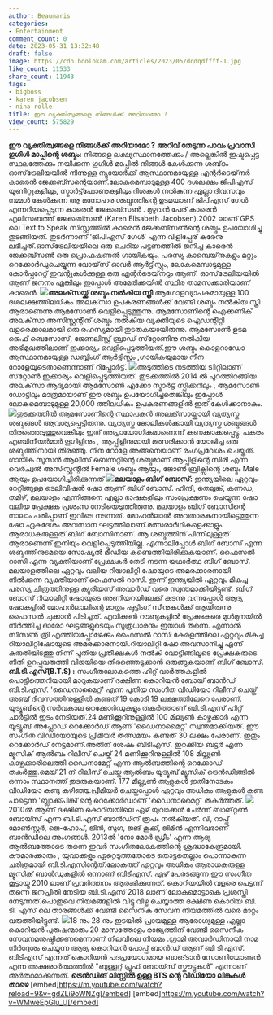 ```yaml
---
author: Beaumaris
categories:
- Entertainment
comment_count: 0
date: 2023-05-31 13:32:48
draft: false
image: https://cdn.boolokam.com/articles/2023/05/dqdqdffff-1.jpg
like_count: 11533
share_count: 11943
tags:
- bigboss
- karen jacobsen
- nina rolle
title: ഈ വ്യക്തിത്വങ്ങളെ നിങ്ങൾക്ക് അറിയാമോ ?
view_count: 575829
---
```


**ഈ വ്യക്തിത്വങ്ങളെ നിങ്ങൾക്ക് അറിയാമോ ?** **അറിവ് തേടുന്ന പാവം പ്രവാസി** **ഗുഗിൾ മാപ്പിന്റെ ശബ്ദം:** നിങ്ങളെ ലക്ഷ്യസ്ഥാനത്തേക്കും / അല്ലെങ്കിൽ ഇഷ്ടപ്പെട്ട സ്ഥലത്തേക്കും നയിക്കുന്ന ഗൂഗിൾ മാപ്പിൽ നിങ്ങൾ കേൾക്കുന്ന ശബ്‌ദം ഓസ്‌ട്രേലിയയിൽ നിന്നുള്ള ന്യൂയോർക്ക് ആസ്ഥാനമായുള്ള എന്റർടെയ്‌നർ കാരെൻ ജേക്കബ്സന്റെയാണ്.ലോകമെമ്പാടുമുള്ള 400 ദശലക്ഷം ജി‌പി‌എസ് യൂണിറ്റുകളിലും, സ്മാർട്ട്‌ഫോണുകളിലും ദിശകൾ നൽകുന്ന എല്ലാ ദിവസവും നമ്മൾ കേൾക്കുന്ന ആ മനോഹര ശബ്ദത്തിന്റെ ഉടമയാണ് ജി‌പി‌എസ് ഗേൾ എന്നറിയപ്പെടുന്ന കാരെൻ ജേക്കബ്സൺ . [](https://cdn.boolokam.com/articles/2023/05/feff.jpg)മുഴുവൻ പേര് കാരെൻ എലിസബത്ത് ജേക്കബ്സൺ (Karen Elisabeth Jacobsen).2002 ലാണ് GPS ലെ Text to Speak സിസ്റ്റത്തിൽ കാരെൻ ജേക്കബ്സൺന്റെ ശബ്ദം ഉപയോഗിച്ചു തുടങ്ങിയത്. തുടർന്നാണ് ‘ജിപിഎസ് ഗേൾ’ എന്ന വിളിപ്പേര് കരേനു ലഭിച്ചത്.ഓസ്‌ട്രേലിയയിലെ ഒരു ചെറിയ പട്ടണത്തിൽ ജനിച്ച കാരെൻ ജേക്കബ്സൺ ഒരു പ്രൊഫഷണൽ ഗായികയും, പരസ്യ കാമ്പെയ്‌നുകളും മറ്റും റെക്കോർഡുചെയ്യുന്ന വോയ്‌സ് ഓവർ ആർട്ടിസ്റ്റും, ലോകമെമ്പാടുമുള്ള കോർപ്പറേറ്റ് ഇവന്റുകൾക്കുള്ള ഒരു എന്റർടെയ്‌നറും ആണ്. ഓസ്‌ട്രേലിയയിൽ ആണ് ജനനം എങ്കിലും ഇപ്പോൾ അമേരിക്കയിൽ സ്ഥിര താമസക്കാരിയാണ് കാരെൻ. **[![](https://cdn.boolokam.com/articles/2023/05/dqdqdffff-1.jpg)](https://cdn.boolokam.com/articles/2023/05/dqdqdffff-1.jpg)അലക്‌സയ്ക്ക് ശബ്ദം നല്‍കിയ സ്ത്രീ** ആഗോളവ്യാപകമായുള്ള 100 ദശലക്ഷത്തിലധികം അലക്‌സാ ഉപകരണങ്ങൾക്ക് വേണ്ടി ശബ്ദം നല്‍കിയ സ്ത്രീ ആരാണെന്നു ആമസോണ്‍ വെളിപ്പെടുത്തുന്നു. ആമസോണിന്റെ ഐക്കണിക് അലക്‌സാ അസിസ്റ്റന്റിന് ശബ്ദം നല്‍കിയ വ്യക്തിയുടെ ഐഡന്റിറ്റി വളരെക്കാലമായി ഒരു രഹസ്യമായി തുടരുകയായിരുന്നു. ആമസോണ്‍ ഉടമ ജെഫ് ബെസോസ്, ജേണലിസ്റ്റ് ബ്രാഡ് സ്‌റ്റോണിനു നല്‍കിയ അഭിമുഖത്തിലാണ് ഇക്കാര്യം വെളിപ്പെടുത്തിയത്.ഈ ശബ്ദം കൊളറാഡോ ആസ്ഥാനമായുള്ള ഡബ്ബിംഗ് ആര്‍ട്ടിസ്റ്റും ,ഗായികയുമായ നീന റോളേയുടെതാണെന്നാണ് റിപ്പോര്‍ട്ട്. [![](https://cdn.boolokam.com/articles/2023/05/qdqd222.jpg)](https://cdn.boolokam.com/articles/2023/05/qdqd222.jpg)അടുത്തിടെ നടത്തിയ ട്വീറ്റിലാണ് സ്‌റ്റോണ്‍ ഇക്കാര്യം വെളിപ്പെടുത്തിയത്. തുടക്കത്തില്‍ 2014 ല്‍ പുറത്തിറങ്ങിയ അലക്‌സാ ആദ്യമായി ആമസോണ്‍ എക്കോ സ്മാര്‍ട്ട് സ്പീക്കറിലും , ആമസോണ്‍ ഡോട്ടിലും മാത്രമായാണ് ഈ ശബ്ദം ഉപയോഗിച്ചതെങ്കിലും ഇപ്പോള്‍ ലോകമെമ്പാടുമുള്ള 20,000 ത്തിലധികം ഉപകരണങ്ങളില്‍ ഇത് കേള്‍ക്കാനാകും.[![](https://cdn.boolokam.com/articles/2023/05/dqdqf-3.jpg)](https://cdn.boolokam.com/articles/2023/05/dqdqf-3.jpg)തുടക്കത്തില്‍ ആമസോണിന്റെ സ്ഥാപകന്‍ അലക്‌സായ്ക്കായി വ്യത്യസ്ത ശബ്ദങ്ങള്‍ ആവശ്യപ്പെട്ടിരുന്നു. വ്യത്യസ്ത ജോലികള്‍ക്കായി വ്യത്യസ്ത ശബ്ദങ്ങള്‍ തിരഞ്ഞെടുത്തുവെങ്കിലും ഇത് അപ്രായോഗികമാണെന്ന് കണക്കാക്കപ്പെട്ടു. പകരം എഞ്ചിനീയര്‍മാര്‍ ഗൂഗിളിനും , ആപ്പിളിനുമായി മത്സരിക്കാന്‍ യോജിച്ച ഒരു ശബ്ദത്തിനായി തിരഞ്ഞു. നീന റോളേ അങ്ങനെയാണ് രംഗപ്രവേശം ചെയ്തത്. ഗായിക സൂസൻ ആലീസ് ബെന്നറ്റിന്റെ ശബ്ദമാണ് ആപ്പിളിന്റെ സിരി എന്ന വെർച്വൽ അസിസ്റ്റന്റിൽ Female ശബ്ദം ആയും, ജോൺ ബ്രിക്സിന്റെ ശബ്ദം Male ആയും ഉപയോഗിച്ചിരിക്കുന്നത് **[![](https://cdn.boolokam.com/articles/2023/05/dqqwweerr.jpg)](https://cdn.boolokam.com/articles/2023/05/dqqwweerr.jpg)മലയാളം ബിഗ് ബോസ്:** ഇന്ത്യയിലെ ഏറ്റവും റേറ്റിങ്ങുള്ള ടെലിവിഷന്‍ ഷോ ആണ് ബിഗ് ബോസ്. ഹിന്ദി, തെലുങ്ക്, കന്നഡ, തമിഴ്, മലയാളം എന്നിങ്ങനെ എല്ലാ ഭാഷകളിലും സംപ്രേക്ഷണം ചെയ്യുന്ന ഷോ വലിയ പ്രേക്ഷക പ്രശംസ നേടിയെടുത്തിരുന്നു. മലയാളം ബിഗ് ബോസിന്റെ നാലാം പതിപ്പാണ് ഇവിടെ നടന്നത്. മോഹന്‍ലാല്‍ അവതാരകനായിട്ടെത്തുന്ന ഷോ ഏകദേശം അവസാന ഘട്ടത്തിലാണ്.മത്സരാര്‍ഥികളെക്കാളും ആരാധകരുള്ളത് ബിഗ് ബോസിനാണ്. ആ ശബ്ദത്തിന് പിന്നിലുള്ളത് ആരാണെന്ന് ഇനിയും വെളിപ്പെടുത്തിയില്ല. എന്നാലിപ്പോള്‍ ബിഗ് ബോസ് എന്ന ശബ്ദത്തിനുടമയെ സോഷ്യല്‍ മീഡിയ കണ്ടെത്തിയിരിക്കുകയാണ്. ഫൈസല്‍ റാസി എന്ന വ്യക്തിയാണ് പ്രേക്ഷകര്‍ തേടി നടന്ന യഥാര്‍ത്ഥ ബിഗ് ബോസ്. മലയാളത്തിലെ ഏറ്റവും വലിയ റിയാലിറ്റി ഷോയുടെ അമരക്കാരനായി നില്‍ക്കുന്ന വ്യക്തിയാണ് ഫൈസല്‍ റാസി. ഇന്ന് ഇന്ത്യയില്‍ ഏറ്റവും മികച്ച പരസ്യ ചിത്രത്തിനുള്ള ക്യുരിയസ് അവാര്‍ഡ് വരെ സ്വന്തമാക്കിയിട്ടുണ്ട്. ബിഗ് ബോസ് റിയാലിറ്റി ഷോയുടെ അണിയറയിലേക്ക് കടന്നു വന്നപ്പോള്‍ ആദ്യ ഷോകളില്‍ മോഹന്‍ലാലിന്റെ മാത്രം ഷൂട്ടിംഗ് സീനുകള്‍ക്ക് ആയിരുന്നു ഫൈസല്‍ ചുക്കാന്‍ പിടിച്ചത്. എവിക്ഷന്‍ റൗണ്ടുകളില്‍ പ്രേക്ഷകരെ മുള്‍മുനയില്‍ നിര്‍ത്തിച്ച ഓരോ ഘട്ടങ്ങളുടെയും സൂത്രധാരനും ഇയാള്‍ തന്നെ. എന്നാല്‍ സീസണ്‍ ത്രി എത്തിയപ്പോഴേക്കും ഫൈസല്‍ റാസി കേരളത്തിലെ ഏറ്റവും മികച്ച റിയാലിറ്റിഷോയുടെ അമരക്കാരനായി.റിയാലിറ്റി ഷോ അവസാനിച്ചു എന്ന് കരുതിയിടത്തു നിന്ന് പുതിയ പ്രതീക്ഷകള്‍ നല്‍കി വോട്ടിങ്ങിലൂടെ പ്രേക്ഷകരുടെ നീതി ഉറപ്പുവരുത്തി വിജയിയെ തിരഞ്ഞെടുക്കാന്‍ ഒരുങ്ങുകയാണ് ബിഗ് ബോസ്. **ബി.ടി.എസ്(B.T.S) :** സംഗീതലോകത്തെ ഹിറ്റ് വാർത്തകളിൽ പൊട്ടിത്തെറിയായി മാറുകയാണ് ദക്ഷിണ കൊറിയൻ ബോയ് ബാൻഡ് ബി.ടി.എസ്. 'ഡൈനാമൈറ്റ്' എന്ന പുതിയ സംഗീത വിഡിയോ റിലീസ് ചെയ്ത് അഞ്ച് ദിവസത്തിനുള്ളിൽ കണ്ടത് 19 കോടി 19 ലക്ഷത്തിലേറെ പേരാണ്. യൂട്യൂബിന്റെ സർവകാല റെക്കോർഡുകളും തകർത്താണ് ബി.ടി.എസ് ഹിറ്റ് ചാർട്ടിൽ ഇടം നേടിയത്.24 മണിക്കൂറിനുള്ളിൽ 100 മില്യൺ കാഴ്ചക്കാർ എന്ന യൂട്യൂബ് അപ്ലോഡ് റെക്കോർഡ് ആണ് 'ഡൈനാമൈറ്റ്' സ്വന്തമാക്കിയത്. ഈ സംഗീത വിഡിയോയുടെ പ്രീമിയർ തത്സമയം കണ്ടത് 30 ലക്ഷം പേരാണ്. ഇതും റെക്കോർഡ് നേട്ടമാണ്.അതിന് ശേഷം ബിടിഎസ്. ഇറക്കിയ ബട്ടർ എന്ന മ്യൂസിക് ആൽബം റിലീസ് ചെയ്ത് 24 മണിക്കൂറിനുള്ളിൽ 108 മില്ല്യൺ കാഴ്ചക്കാരിലെത്തി ഡൈനാമേറ്റ് എന്ന ആൽബത്തിന്റെ റെക്കോഡ് തകർത്തു.മെയ് 21 ന് റിലീസ് ചെയ്ത ആൽബം യൂട്യൂബ് മ്യൂസിക് ട്രെൻഡിങ്ങിൽ ഒന്നാം സ്ഥാനത്ത് തുടരുകയാണ്. 177 മില്ല്യൺ ആളുകൾ ഇതിനോടകം വീഡിയോ കണ്ടു കഴിഞ്ഞു.പ്രീമിയർ ചെയ്തപ്പോൾ ഏറ്റവും അധികം ആളുകൾ കണ്ട പാട്ടെന്ന 'ബ്ലാക്ക്പിങ്കി'ന്റെ റെക്കോർഡാണ് 'ഡൈനാമൈറ്റ്' തകർത്തത്. [![](https://cdn.boolokam.com/articles/2023/05/qqweeeee.jpg)](https://cdn.boolokam.com/articles/2023/05/qqweeeee.jpg)2010ൽ ആണ് ദക്ഷിണ കൊറിയയിലെ ഏഴ് യുവാക്കൾ ചേർന്ന് ബാങ്റ്റൺ ബോയ്സ് എന്ന ബി.ടി.എസ് ബാൻഡിന് രൂപം നൽകിയത്. വി, റാപ്പ് മോൺസ്റ്റർ, ജെ-ഹോപ്, ജിൻ, സുഗ, ജങ് കൂക്ക്, ജിമിൻ എന്നിവരാണ് ബാൻഡിലെ അംഗങ്ങൾ. 2013ൽ 'നോ മോർ ഡ്രീം' എന്ന ആദ്യ ആൽബത്തോടെ തന്നെ ഇവർ സംഗീതലോകത്തിന്റെ ശ്രദ്ധാകേന്ദ്രമായി. കൗമാരക്കാരും , യുവാക്കളും ഏറ്റെടുത്തതോടെ തൊട്ടതെല്ലാം പൊന്നാകുന്ന ചരിത്രമായി ബി.ടി.എസിന്റേത്.ലോകത്ത് ഏറ്റവും അധികം ആരാധകരുള്ള മ്യൂസിക് ബാൻഡുകളിൽ ഒന്നാണ് ബിടിഎസ്. ഏഴ് പേരടങ്ങുന്ന ഈ സംഗീത കൂട്ടായ്മ 2010 ലാണ് പ്രവർത്തനം ആരംഭിക്കുന്നത്. കൊറിയയിൽ വളരെ പെട്ടന്ന് തന്നെ ജനപ്രീതി നേടിയ ബി.ടി.എസ് 2018 ലാണ് ലോകമൊട്ടാകെ പ്രശസ്തി നേടുന്നത്.പൊതുവെ നിയമങ്ങളിൽ വിട്ടു വീഴ്ച ചെയ്യാത്ത ദക്ഷിണ കൊറിയ ബി. ‌ടി. ‌എസ് ലെ താരങ്ങൾക്ക് വേണ്ടി സൈനിക സേവന നിയമത്തിൽ വരെ മാറ്റം വരുത്തിയിട്ടുണ്ട്. [![](https://cdn.boolokam.com/articles/2023/05/1234.jpg)](https://cdn.boolokam.com/articles/2023/05/1234.jpg)18 നും 28 നും ഇടയിൽ പ്രായമുള്ള ആരോഗ്യമുള്ള എല്ലാ കൊറിയൻ പുരുഷന്മാരും 20 മാസത്തോളം രാജ്യത്തിന് വേണ്ടി സൈനീക സേവനമനുഷ്ഠിക്കണമെന്നാണ് നിലവിലെ നിയമം .ഗ്രാമി അവാർഡിനായി നാമ നിർദ്ദേശം ചെയ്യുന്ന ആദ്യ കൊറിയൻ പോപ്പ് ബാൻഡ് ആണ് ബി ടി എസ്. ബി‌ടി‌എസ് എന്നത് കൊറിയൻ പദപ്രയോഗമായ ബാങ്‌ടാൻ സോണിയോണ്ടൻ എന്ന അക്ഷരാർത്ഥത്തിൽ "ബുള്ളറ്റ് പ്രൂഫ് ബോയ്സ് സ്കൗട്ടുകൾ" എന്നാണ് അർത്ഥമാക്കുന്നത്. **ട്രെൻഡിങ് ലിസ്റ്റിൽ ഉള്ള BTS ൻ്റെ വീഡിയോ ലിങ്കുകൾ താഴെ** [embed]https://m.youtube.com/watch?reload=9&v=gdZLi9oWNZg[/embed] [embed]https://m.youtube.com/watch?v=WMweEpGlu_U[/embed]